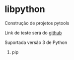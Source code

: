 # libpython
Construção de projetos pytools


Link de teste será do [github](https://github.com/Luiz-Lins)

Suportada versão 3 de Python

1. pip 
